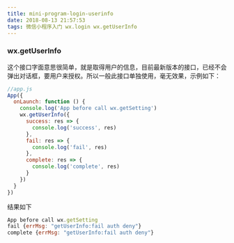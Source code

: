 ```yaml
---
title: mini-program-login-userinfo
date: 2018-08-13 21:57:53
tags: 微信小程序入门 wx.login wx.getUserInfo
---
```


### wx.getUserInfo ###
这个接口字面意思很简单，就是取得用户的信息，目前最新版本的接口，已经不会弹出对话框，要用户来授权。所以一般此接口单独使用，毫无效果，示例如下：

``` javascript
//app.js
App({
  onLaunch: function () {
    console.log('App before call wx.getSetting')
    wx.getUserInfo({
      success: res => {
        console.log('success', res)
      },
      fail: res => {
        console.log('fail', res)
      },
      complete: res => {
        console.log('complete', res)
      }
    })
  }
})
```

结果如下
``` javascript
App before call wx.getSetting
fail {errMsg: "getUserInfo:fail auth deny"}
complete {errMsg: "getUserInfo:fail auth deny"}
```
